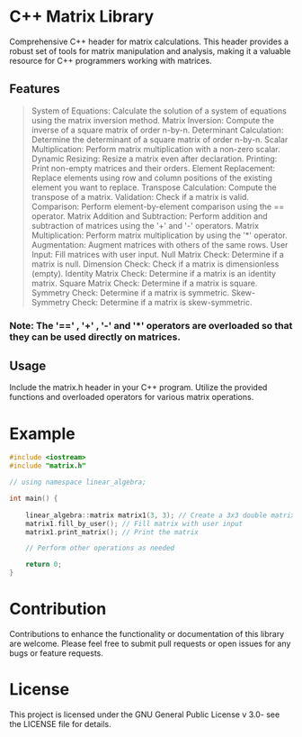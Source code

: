 # C++ Matrix Library
Comprehensive C++ header for matrix calculations. This header provides a robust set of tools for matrix manipulation and analysis, making it a valuable resource for C++ programmers working with matrices.

## Features
> System of Equations: Calculate the solution of a system of equations using the matrix inversion method.
Matrix Inversion: Compute the inverse of a square matrix of order n-by-n.
Determinant Calculation: Determine the determinant of a square matrix of order n-by-n.
Scalar Multiplication: Perform matrix multiplication with a non-zero scalar.
Dynamic Resizing: Resize a matrix even after declaration.
Printing: Print non-empty matrices and their orders.
Element Replacement: Replace elements using row and column positions of the existing element you want to replace.
Transpose Calculation: Compute the transpose of a matrix.
Validation: Check if a matrix is valid.
Comparison: Perform element-by-element comparison using the == operator.
Matrix Addition and Subtraction: Perform addition and subtraction of matrices using the '+' and '-' operators.
Matrix Multiplication: Perform matrix multiplication by using the '*' operator.
Augmentation: Augment matrices with others of the same rows.
User Input: Fill matrices with user input.
Null Matrix Check: Determine if a matrix is null.
Dimension Check: Check if a matrix is dimensionless (empty).
Identity Matrix Check: Determine if a matrix is an identity matrix.
Square Matrix Check: Determine if a matrix is square.
Symmetry Check: Determine if a matrix is symmetric.
Skew-Symmetry Check: Determine if a matrix is skew-symmetric.
### Note: The '==' , '+' , '-' and '*' operators are overloaded so that they can be used directly on matrices.

## Usage

Include the matrix.h header in your C++ program.
Utilize the provided functions and overloaded operators for various matrix operations.

# Example
```cpp
#include <iostream>
#include "matrix.h"

// using namespace linear_algebra;

int main() {
    
    linear_algebra::matrix matrix1(3, 3); // Create a 3x3 double matrix
    matrix1.fill_by_user(); // Fill matrix with user input
    matrix1.print_matrix(); // Print the matrix

    // Perform other operations as needed

    return 0;
}
```

# Contribution
Contributions to enhance the functionality or documentation of this library are welcome. Please feel free to submit pull requests or open issues for any bugs or feature requests.

# License
This project is licensed under the GNU General Public License v 3.0- see the LICENSE file for details.
